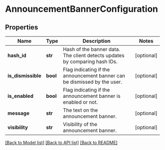 # AnnouncementBannerConfiguration

## Properties
Name | Type | Description | Notes
------------ | ------------- | ------------- | -------------
**hash_id** | **str** | Hash of the banner data. The client detects updates by comparing hash IDs. | [optional] 
**is_dismissible** | **bool** | Flag indicating if the announcement banner can be dismissed by the user. | [optional] 
**is_enabled** | **bool** | Flag indicating if the announcement banner is enabled or not. | [optional] 
**message** | **str** | The text on the announcement banner. | [optional] 
**visibility** | **str** | Visibility of the announcement banner. | [optional] 

[[Back to Model list]](../README.md#documentation-for-models) [[Back to API list]](../README.md#documentation-for-api-endpoints) [[Back to README]](../README.md)

